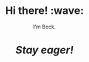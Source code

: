 <h1 align='center'> Hi there! :wave:</h1>
<p align='center'>I'm Beck.</p>

<h1 align='center'><i>Stay eager!</i></h1>

<!--
### Hi there 👋

**beeeeeeeeck/beeeeeeeeck** is a ✨ _special_ ✨ repository because its `README.md` (this file) appears on your GitHub profile.

Here are some ideas to get you started:

- 🔭 I’m currently working on ...
- 🌱 I’m currently learning ...
- 👯 I’m looking to collaborate on ...
- 🤔 I’m looking for help with ...
- 💬 Ask me about ...
- 📫 How to reach me: ...
- 😄 Pronouns: ...
- ⚡ Fun fact: ...
-->
